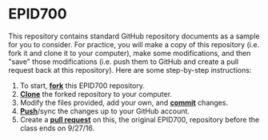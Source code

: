 # EPID700 

This repository contains standard GitHub repository documents as a sample for you to consider. For practice, you will make a copy of this repository (i.e. fork it and clone it to your computer), make some modifications, and then "save" those modifications (i.e. push them to GitHub and create a pull request back at this repository). Here are some step-by-step instructions:

1. To start, [**fork**][forking] this EPID700 repository.
1. [**Clone**][ref-clone] the forked repository to your computer.
1. Modify the files provided, add your own, and [**commit**][ref-commit] changes.
1. [**Push**][ref-push]/sync the changes up to your GitHub account.
1. Create a [**pull request**][pull-request] on this, the original EPID700, repository before the class ends on 9/27/16.



<!-- Links -->
[forking]: https://guides.github.com/activities/forking/
[ref-clone]: http://gitref.org/creating/#clone
[ref-commit]: http://gitref.org/basic/#commit
[ref-push]: http://gitref.org/remotes/#push
[pull-request]: https://help.github.com/articles/creating-a-pull-request
